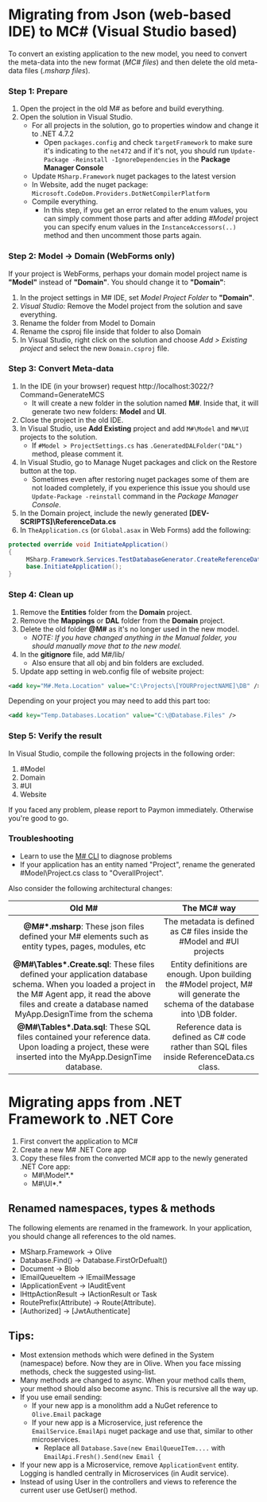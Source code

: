 # Migrating from Json (web-based IDE) to MC# (Visual Studio based)

To convert an existing application to the new model, you need to convert the meta-data into the new format (*MC# files*) and then delete the old meta-data files (*.msharp files*).

### Step 1: Prepare
1. Open the project in the old M# as before and build everything.
2. Open the solution in Visual Studio.
	- For all projects in the solution, go to properties window and change it to .NET 4.7.2
		- Open `packages.config` and check `targetFramework` to make sure it's indicating to the `net472` and if it's not, you should run `Update-Package -Reinstall -IgnoreDependencies` in the **Package Manager Console**
	- Update `MSharp.Framework` nuget packages to the latest version
	- In Website, add the nuget package: `Microsoft.CodeDom.Providers.DotNetCompilerPlatform`
	- Compile everything.
		- In this step, if you get an error related to the enum values, you can simply comment those parts and after adding *#Model* project you can specify enum values in the `InstanceAccessors(..)` method and then uncomment those parts again.

### Step 2: Model -> Domain (WebForms only)
If your project is WebForms, perhaps your domain model project name is **"Model"** instead of **"Domain"**. You should change it to **"Domain"**:

1. In the project settings in M# IDE, set _Model Project Folder_ to **"Domain"**.
2. _Visual Studio:_ Remove the Model project from the solution and save everything.
3. Rename the folder from Model to Domain
4. Rename the csproj file inside that folder to also Domain
5. In Visual Studio, right click on the solution and choose _Add > Existing project_ and select the new `Domain.csproj` file.

### Step 3: Convert Meta-data

1. In the IDE (in your browser) request http://localhost:3022/?Command=GenerateMCS
	- It will create a new folder in the solution named **M#**. Inside that, it will generate two new folders: **Model** and **UI**.
2. Close the project in the old IDE.
3. In Visual Studio, use **Add Existing** project and add `M#\Model` and `M#\UI` projects to the solution.
	- If `#Model > ProjectSettings.cs` has `.GeneratedDALFolder("DAL")` method, please comment it.
4. In Visual Studio, go to Manage Nuget packages and click on the Restore button at the top.
	- Sometimes even after restoring nuget packages some of them are not loaded completely, if you experience this issue you should use `Update-Package -reinstall` command in the *Package Manager Console*.
5. In the Domain project, include the newly generated **[DEV-SCRIPTS]\ReferenceData.cs**
6. In `TheApplication.cs` (or `Global.asax` in Web Forms) add the following:

```csharp
protected override void InitiateApplication()
{
     MSharp.Framework.Services.TestDatabaseGenerator.CreateReferenceData = ReferenceData.Create;
     base.InitiateApplication();
}
```

### Step 4: Clean up
1. Remove the **Entities** folder from the **Domain** project.
2. Remove the **Mappings** or **DAL** folder from the **Domain** project.
3. Delete the old folder **@M#** as it's no longer used in the new model.
	- _NOTE: If you have changed anything in the Manual folder, you should manually move that to the new model._
4. In the **gitignore** file, add M#/lib/
	- Also ensure that all obj and bin folders are excluded.
5. Update app setting in web.config file of website project:

```xml
<add key="M#.Meta.Location" value="C:\Projects\[YOURProjectNAME]\DB" />
```

Depending on your project you may need to add this part too:

```xml
<add key="Temp.Databases.Location" value="C:\@Database.Files" />
```

### Step 5: Verify the result
In Visual Studio, compile the following projects in the following order:

 1. #Model
 2. Domain
 3. #UI
 4. Website

If you faced any problem, please report to Paymon immediately. Otherwise you're good to go.

### Troubleshooting

- Learn to use the [M# CLI](http://learn.msharp.co.uk/#/Basics/CLI) to diagnose problems
- If your application has an entity named "Project", rename the generated #Model\Project.cs class to "OverallProject".

Also consider the following architectural changes:

| Old M# | The MC# way |
|:-:|:-:|
| **@M#\*.msharp**: These json files defined your M# elements such as entity types, pages, modules, etc | The metadata is defined as C# files inside the #Model and #UI projects |
| **@M#\Tables\*.Create.sql**: These files defined your application database schema. When you loaded a project in the M# Agent app, it read the above files and create a database named MyApp.DesignTime from the schema | Entity definitions are enough. Upon building the #Model project, M# will generate the schema of the database into \DB folder. |
| **@M#\Tables\*.Data.sql**: These SQL files contained your reference data. Upon loading a project, these were inserted into the MyApp.DesignTime database. | Reference data is defined as C# code rather than SQL files inside ReferenceData.cs class. |


# Migrating apps from .NET Framework to .NET Core

1. First convert the application to MC#
1. Create a new M# .NET Core app
1. Copy these files from the converted MC# app to the newly generated .NET Core app:
   - M#\Model\*.*
   - M#\UI\*.*

## Renamed namespaces, types & methods
The following elements are renamed in the framework. In your application, you should change all references to the old names.
- MSharp.Framework → Olive
- Database.Find() → Database.FirstOrDefualt()
- Document → Blob
- IEmailQueueItem → IEmailMessage 
- IApplicationEvent → IAuditEvent 
- IHttpActionResult → IActionResult or Task<IActionResult>
- RoutePrefix(Attribute) → Route(Attribute).
- [Authorized] → [JwtAuthenticate]

## Tips:
- Most extension methods which were defined in the System (namespace) before. Now they are in Olive. When you face missing methods, check the suggested using-list.
- Many methods are changed to async. When your method calls them, your method should also become async. This is recursive all the way up.
- If you use email sending:
  - If your new app is a monolithm add a NuGet reference to `Olive.Email` package
  - If your new app is a Microservice, just reference the `EmailService.EmailApi` nuget package and use that, similar to other microservices.
	- Replace all `Database.Save(new EmailQueueITem....` with `EmailApi.Fresh().Send(new Email {` 
- If your new app is a Microservice, remove `ApplicationEvent` entity. Logging is handled centrally in Microservices (in Audit service).
- Instead of using User in the controllers and views to reference the current user use GetUser() method.
